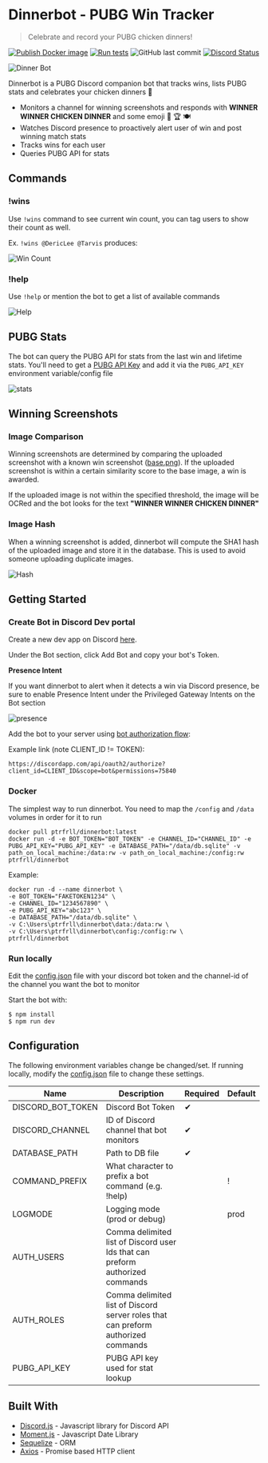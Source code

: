# Dinnerbot - PUBG Win Tracker

> Celebrate and record your PUBG chicken dinners!

[![Publish Docker image](https://github.com/PTRFRLL/dinnerbot/workflows/Publish%20Docker%20image/badge.svg)](https://github.com/PTRFRLL/dinnerbot/actions/workflows/main.yml)
[![Run tests](https://github.com/PTRFRLL/dinnerbot/actions/workflows/node.yml/badge.svg)](https://github.com/PTRFRLL/dinnerbot/actions/workflows/node.yml)
![GitHub last commit](https://img.shields.io/github/last-commit/PTRFRLL/dinnerbot.svg)
[![Discord Status](https://discordapp.com/api/guilds/144143242928193537/embed.png)](https://discord.gg)

![Dinner Bot](examples/winner.gif)

Dinnerbot is a PUBG Discord companion bot that tracks wins, lists PUBG stats and celebrates your chicken dinners 🥳

- Monitors a channel for winning screenshots and responds with **WINNER WINNER CHICKEN DINNER** and some emoji 🐔 🏆 🍽
- Watches Discord presence to proactively alert user of win and post winning match stats
- Tracks wins for each user
- Queries PUBG API for stats

## Commands

### !wins

Use `!wins` command to see current win count, you can tag users to show their count as well.

Ex. `!wins @DericLee @Tarvis` produces:

![Win Count](examples/wins.png)

### !help

Use `!help` or mention the bot to get a list of available commands

![Help](examples/help.png)

## PUBG Stats

The bot can query the PUBG API for stats from the last win and lifetime stats. You'll need to get a [PUBG API Key](https://developer.pubg.com/) and add it via the `PUBG_API_KEY` environment variable/config file

![stats](examples/stats.png)

## Winning Screenshots

### Image Comparison

Winning screenshots are determined by comparing the uploaded screenshot with a known win screenshot ([base.png](./data/img/base.png)). If the uploaded screenshot is within a certain similarity score to the base image, a win is awarded.

If the uploaded image is not within the specified threshold, the image will be OCRed and the bot looks for the text **"WINNER WINNER CHICKEN DINNER"**

### Image Hash

When a winning screenshot is added, dinnerbot will compute the SHA1 hash of the uploaded image and store it in the database. This is used to avoid someone uploading duplicate images.

![Hash](examples/dupe.png)

## Getting Started

### Create Bot in Discord Dev portal

Create a new dev app on Discord [here](https://discordapp.com/developers/applications/me).

Under the Bot section, click Add Bot and copy your bot's Token.

**Presence Intent**

If you want dinnerbot to alert when it detects a win via Discord presence, be sure to enable Presence Intent under the Privileged Gateway Intents on the Bot section

![presence](examples/presence.png)

Add the bot to your server using [bot authorization flow](https://discordapp.com/developers/docs/topics/oauth2#bots):

Example link (note CLIENT_ID != TOKEN):

```
https://discordapp.com/api/oauth2/authorize?client_id=CLIENT_ID&scope=bot&permissions=75840
```

### Docker

The simplest way to run dinnerbot. You need to map the `/config` and `/data` volumes in order for it to run

```
docker pull ptrfrll/dinnerbot:latest
docker run -d -e BOT_TOKEN="BOT_TOKEN" -e CHANNEL_ID="CHANNEL_ID" -e PUBG_API_KEY="PUBG_API_KEY" -e DATABASE_PATH="/data/db.sqlite" -v path_on_local_machine:/data:rw -v path_on_local_machine:/config:rw ptrfrll/dinnerbot
```

Example:

```
docker run -d --name dinnerbot \
-e BOT_TOKEN="FAKETOKEN1234" \
-e CHANNEL_ID="1234567890" \
-e PUBG_API_KEY="abc123" \
-e DATABASE_PATH="/data/db.sqlite" \
-v C:\Users\ptrfrll\dinnerbot\data:/data:rw \
-v C:\Users\ptrfrll\dinnerbot\config:/config:rw \
ptrfrll/dinnerbot
```

### Run locally

Edit the [config.json](./config/config.json) file with your discord bot token and the channel-id of the channel you want the bot to monitor

Start the bot with:

```
$ npm install
$ npm run dev
```

## Configuration

The following environment variables change be changed/set. If running locally, modify the [config.json](./config/config.json) file to change these settings.

| Name              | Description                                                                       | Required | Default |
| ----------------- | --------------------------------------------------------------------------------- | -------- | ------- |
| DISCORD_BOT_TOKEN | Discord Bot Token                                                                 | ✔        |         |
| DISCORD_CHANNEL   | ID of Discord channel that bot monitors                                           | ✔        |         |
| DATABASE_PATH     | Path to DB file                                                                   | ✔        |         |
| COMMAND_PREFIX    | What character to prefix a bot command (e.g. !help)                               |          | !       |
| LOGMODE           | Logging mode (prod or debug)                                                      |          | prod    |
| AUTH_USERS        | Comma delimited list of Discord user Ids that can preform authorized commands     |          |         |
| AUTH_ROLES        | Comma delimited list of Discord server roles that can preform authorized commands |          |         |
| PUBG_API_KEY      | PUBG API key used for stat lookup                                                 |          |         |

## Built With

- [Discord.js](https://discord.js.org/#/) - Javascript library for Discord API
- [Moment.js](https://momentjs.com/) - Javascript Date Library
- [Sequelize](http://docs.sequelizejs.com/) - ORM
- [Axios](https://github.com/axios/axios) - Promise based HTTP client
